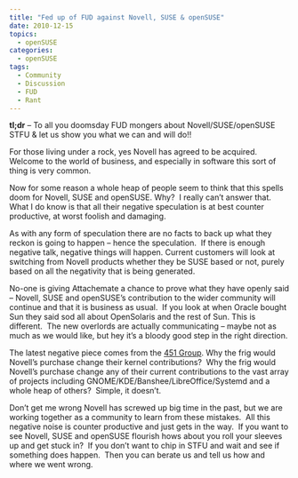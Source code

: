 ```yaml
---
title: "Fed up of FUD against Novell, SUSE & openSUSE"
date: 2010-12-15
topics:
  - openSUSE
categories:
  - openSUSE
tags:
  - Community
  - Discussion
  - FUD
  - Rant
---
```

**tl;dr** – To all you doomsday FUD mongers about Novell/SUSE/openSUSE STFU & let us show you what we can and will do!!

For those living under a rock, yes Novell has agreed to be acquired. Welcome to the world of business, and especially in software this sort of thing is very common.

Now for some reason a whole heap of people seem to think that this spells doom for Novell, SUSE and openSUSE. Why?  I really can’t answer that.  What I do know is that all their negative speculation is at best counter productive, at worst foolish and damaging.

As with any form of speculation there are no facts to back up what they reckon is going to happen – hence the speculation.  If there is enough negative talk, negative things will happen. Current customers will look at switching from Novell products whether they be SUSE based or not, purely based on all the negativity that is being generated.

No-one is giving Attachemate a chance to prove what they have openly said – Novell, SUSE and openSUSE’s contribution to the wider community will continue and that it is business as usual.  If you look at when Oracle bought Sun they said sod all about OpenSolaris and the rest of Sun. This is different.  The new overlords are actually communicating – maybe not as much as we would like, but hey it’s a bloody good step in the right direction.

The latest negative piece comes from the [451 Group][1]. Why the frig would Novell’s purchase change their kernel contributions?  Why the frig would Novell’s purchase change any of their current contributions to the vast array of projects including GNOME/KDE/Banshee/LibreOffice/Systemd and a whole heap of others?  Simple, it doesn’t.

 [1]: http://blogs.the451group.com/opensource/2010/12/08/linux-kernel-solid-but-what-will-become-of-novell-contribution "451 Group FUD"

Don’t get me wrong Novell has screwed up big time in the past, but we are working together as a community to learn from these mistakes.  All this negative noise is counter productive and just gets in the way.  If you want to see Novell, SUSE and openSUSE flourish hows about you roll your sleeves up and get stuck in?  If you don’t want to chip in STFU and wait and see if something does happen.  Then you can berate us and tell us how and where we went wrong.
